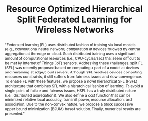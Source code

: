 ---
layout: contributions
title: "Resource Optimized Hierarchical Split Federated Learning for Wireless Networks"
authors: Latif U. Khan, Mohsen Guizani and Choong Seon Hong
abstract: >-
    "Federated learning (FL) uses distributed fashion of training via local models (e.g., convolutional neural network) computation at devices followed by central aggregation at the edge or cloud. Such distributed training uses a significant amount of computational resources (i.e., CPU-cycles/sec) that seem difficult to be met by Internet of Things (IoT) sensors. Addressing these challenges, split FL (SFL) was recently proposed based on computing a part of a model at devices and remaining at edge/cloud servers. Although SFL resolves devices computing resources constraints, it still suffers from fairness issues and slow convergence. To enable FL with these features, we propose a novel hierarchical SFL (HSFL) architecture that combines SFL with a hierarchical fashion of learning. To avoid a single point of failure and fairness issues, HSFL has a truly distributed nature (i.e., distributed aggregations). We also define a cost function that can be minimized relative local accuracy, transmit power, resource allocation, and association. Due to the non-convex nature, we propose a block successive upper bound minimization (BSUM) based solution. Finally, numerical results are presented."
---